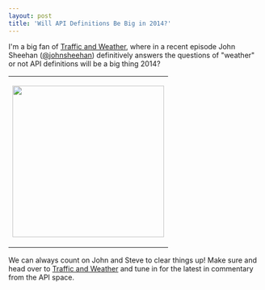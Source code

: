 ```yaml
---
layout: post
title: 'Will API Definitions Be Big in 2014?'
---
```

<p>I'm a big fan of <a href="http://trafficandweather.io/">Traffic and Weather</a>, where in a recent episode John Sheehan (<a href="https://twitter.com/johnsheehan">@johnsheehan</a>) definitively answers the questions of "weather" or not API definitions will be a big thing 2014?</p>
<table cellpadding="10" align="center">
<tbody>
<tr>
<td align="center">
<p style="text-align: center;"><img src="https://s3.amazonaws.com/kinlane-productions/john-sheehan/apistrat-john-sheehan-no.jpg" alt="" width="300" align="center" /></p>
</td>
</tr>
</tbody>
</table>
<p>We can always count on John and Steve to clear things up!  Make sure and head over to <a href="http://trafficandweather.io/">Traffic and Weather</a> and tune in for the latest in commentary from the API space.</p>